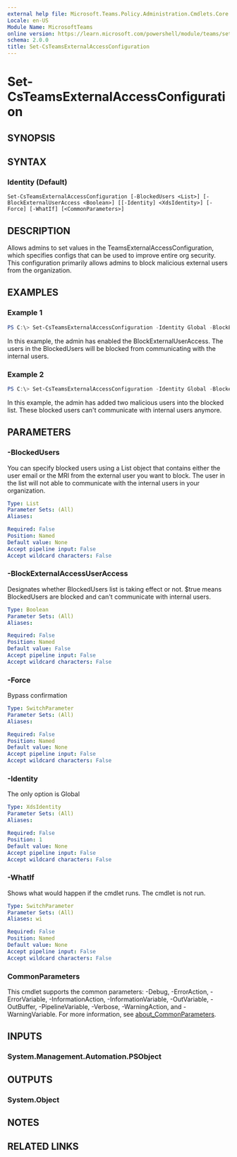 ```yaml
---
external help file: Microsoft.Teams.Policy.Administration.Cmdlets.Core.dll-Help.xml
Locale: en-US
Module Name: MicrosoftTeams
online version: https://learn.microsoft.com/powershell/module/teams/set-csteamsexternalaccessconfiguration
schema: 2.0.0
title: Set-CsTeamsExternalAccessConfiguration
---
```


# Set-CsTeamsExternalAccessConfiguration

## SYNOPSIS

## SYNTAX

### Identity (Default)
```
Set-CsTeamsExternalAccessConfiguration [-BlockedUsers <List>] [-BlockExternalUserAccess <Boolean>] [[-Identity] <XdsIdentity>] [-Force] [-WhatIf] [<CommonParameters>]
```

## DESCRIPTION
Allows admins to set values in the TeamsExternalAccessConfiguration, which specifies configs that can be used to improve entire org security. This configuration primarily allows admins to block malicious external users from the organization.

## EXAMPLES

### Example 1
```powershell
PS C:\> Set-CsTeamsExternalAccessConfiguration -Identity Global -BlockExternalAccessUserAccess $true
```

In this example, the admin has enabled the BlockExternalUserAccess. The users in the BlockedUsers will be blocked from communicating with the internal users.

### Example 2
```powershell
PS C:\> Set-CsTeamsExternalAccessConfiguration -Identity Global -BlockedUsers @("user1@malicious.com", "user2@malicious.com")
```

In this example, the admin has added two malicious users into the blocked list. These blocked users can't communicate with internal users anymore.

## PARAMETERS

### -BlockedUsers
You can specify blocked users using a List object that contains either the user email or the MRI from the external user you want to block. The user in the list will not able to communicate with the internal users in your organization.

```yaml
Type: List
Parameter Sets: (All)
Aliases:

Required: False
Position: Named
Default value: None
Accept pipeline input: False
Accept wildcard characters: False
```

### -BlockExternalAccessUserAccess
Designates whether BlockedUsers list is taking effect or not. $true means BlockedUsers are blocked and can't communicate with internal users.

```yaml
Type: Boolean
Parameter Sets: (All)
Aliases:

Required: False
Position: Named
Default value: False
Accept pipeline input: False
Accept wildcard characters: False
```

### -Force
Bypass confirmation

```yaml
Type: SwitchParameter
Parameter Sets: (All)
Aliases:

Required: False
Position: Named
Default value: None
Accept pipeline input: False
Accept wildcard characters: False
```

### -Identity
The only option is Global

```yaml
Type: XdsIdentity
Parameter Sets: (All)
Aliases:

Required: False
Position: 1
Default value: None
Accept pipeline input: False
Accept wildcard characters: False
```

### -WhatIf
Shows what would happen if the cmdlet runs.
The cmdlet is not run.

```yaml
Type: SwitchParameter
Parameter Sets: (All)
Aliases: wi

Required: False
Position: Named
Default value: None
Accept pipeline input: False
Accept wildcard characters: False
```

### CommonParameters
This cmdlet supports the common parameters: -Debug, -ErrorAction, -ErrorVariable, -InformationAction, -InformationVariable, -OutVariable, -OutBuffer, -PipelineVariable, -Verbose, -WarningAction, and -WarningVariable. For more information, see [about_CommonParameters](https://go.microsoft.com/fwlink/?LinkID=113216).

## INPUTS

### System.Management.Automation.PSObject
## OUTPUTS

### System.Object

## NOTES

## RELATED LINKS

